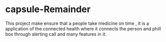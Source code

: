 # capsule-Remainder
This project make ensure that a people take medicine on time , it is a application of the connected health where it connects the person and phill box through alerting call and many features in it.

